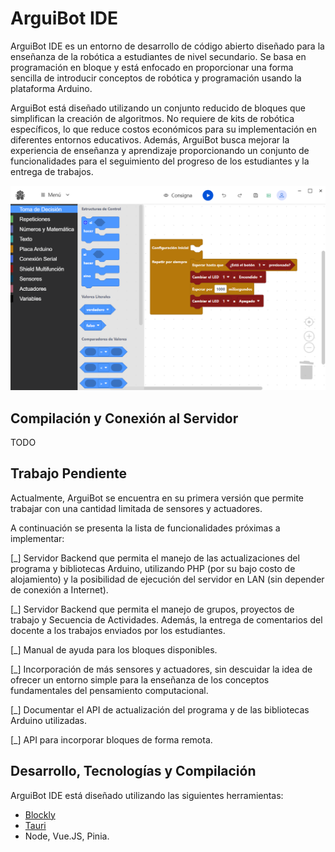# ArguiBot IDE
ArguiBot IDE es un entorno de desarrollo de código abierto diseñado para la enseñanza de la robótica a estudiantes de nivel secundario. Se basa en programación en bloque y está enfocado en proporcionar una forma sencilla de introducir conceptos de robótica y programación usando la plataforma Arduino. 

ArguiBot está diseñado utilizando un conjunto reducido de bloques que simplifican la creación de algoritmos. No requiere de kits de robótica específicos, lo que reduce costos económicos para su implementación en diferentes entornos educativos. Además, ArguiBot busca mejorar la experiencia de enseñanza y aprendizaje proporcionando un conjunto de funcionalidades para el seguimiento del progreso de los estudiantes y la entrega de trabajos.

![Captura de pantalla de la interfaz de ArguiBot, se visualiza la paleta de bloques disponibles y un ejemplo de algoritmo.](./docs/UI.png)

## Compilación y Conexión al Servidor
TODO

## Trabajo Pendiente
Actualmente, ArguiBot se encuentra en su primera versión que permite trabajar con una cantidad limitada de sensores y actuadores. 

A continuación se presenta la lista de funcionalidades próximas a implementar: 

[_] Servidor Backend que permita el manejo de las actualizaciones del programa y bibliotecas Arduino, utilizando PHP (por su bajo costo de alojamiento) y la posibilidad de ejecución del servidor en LAN (sin depender de conexión a Internet).

[_] Servidor Backend que permita el manejo de grupos, proyectos de trabajo y Secuencia de Actividades. Además, la entrega de comentarios del docente a los trabajos enviados por los estudiantes.

[_] Manual de ayuda para los bloques disponibles.

[_] Incorporación de más sensores y actuadores, sin descuidar la idea de ofrecer un entorno simple para la enseñanza de los conceptos fundamentales del pensamiento computacional. 

[_] Documentar el API de actualización del programa y de las bibliotecas Arduino utilizadas.

[_] API para incorporar bloques de forma remota.


## Desarrollo, Tecnologías y Compilación 
ArguiBot IDE está diseñado utilizando las siguientes herramientas:

- [Blockly](https://github.com/google/blockly)
- [Tauri](https://tauri.app/)
- Node, Vue.JS, Pinia.